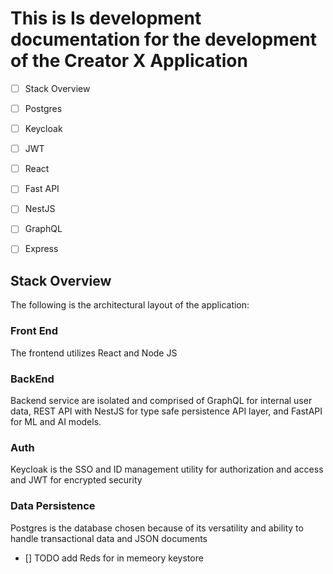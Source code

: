 # This is Is development documentation for the development of the Creator X Application

- [ ] Stack Overview
- [ ] Postgres
- [ ] Keycloak
- [ ] JWT
- [ ] React
- [ ] Fast API
- [ ] NestJS
- [ ] GraphQL
- [ ] Express




## Stack Overview

The following is the architectural layout of the application:

### Front End
The frontend utilizes React and Node JS

### BackEnd
Backend service are isolated and comprised of GraphQL for internal user data, REST API with NestJS for type safe persistence API layer, and FastAPI for ML and AI models.

### Auth
Keycloak is the SSO and ID management utility for authorization and access and JWT for encrypted security

### Data Persistence
Postgres is the database chosen because of its versatility and ability to handle transactional data and JSON documents

- [] TODO add  Reds for in memeory keystore
